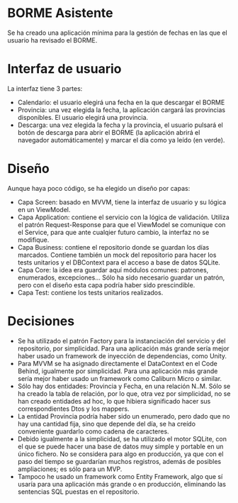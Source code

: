 # BORME Asistente
Se ha creado una aplicación mínima para la gestión de fechas en las que el usuario ha revisado el BORME.
# Interfaz de usuario
La interfaz tiene 3 partes:
 - Calendario: el usuario elegirá una fecha en la que descargar el BORME
 - Provincia: una vez elegida la fecha, la aplicación cargará las provincias disponibles. El usuario elegirá una provincia.
 - Descarga: una vez elegida la fecha y la provincia, el usuario pulsará el botón de descarga para abrir el BORME (la aplicación abrirá el navegador automáticamente) y marcar el día como ya leído (en verde).
# Diseño
Aunque haya poco código, se ha elegido un diseño por capas:
 - Capa Screen: basado en MVVM, tiene la interfaz de usuario y su lógica en un ViewModel.
 - Capa Application: contiene el servicio con la lógica de validación. Utiliza el patrón Request-Response para que el ViewModel se comunique con el Service, para que ante cualqier futuro cambio, la interfaz no se modifique.
 - Capa Business: contiene el repositorio donde se guardan los días marcados. Contiene también un mock del repositorio para hacer los tests unitarios y el DBContext para el acceso a base de datos SQLite.
 - Capa Core: la idea era guardar aquí módulos comunes: patrones, enumerados, excepciones... Sólo ha sido necesario guardar un patrón, pero con el diseño esta capa podría haber sido prescindible.
 - Capa Test: contiene los tests unitarios realizados. 
# Decisiones
 - Se ha utilizado el patrón Factory para la instanciación del servicio y del repositorio, por simplicidad. Para una aplicación más grande sería mejor haber usado un framework de inyección de dependencias, como Unity.
 - Para MVVM se ha asignado directamente el DataContext en el Code Behind, igualmente por simplicidad. Para una aplicación más grande sería mejor haber usado un framework como Caliburn Micro o similar.
 - Sólo hay dos entidades: Provincia y Fecha, en una relación N..M. Sólo se ha creado la tabla de relación, por lo que, otra vez por simplicidad, no se han creado entidades ad hoc, lo que hibiera significado hacer sus correspondientes Dtos y los mappers.
 - La entidad Provincia podría haber sido un enumerado, pero dado que no hay una cantidad fija, sino que depende del día, se ha creído conveniente guardarlo como cadena de caracteres.
 - Debido igualmente a la simplicidad, se ha utilizado el motor SQLite, con el que se puede hacer una base de datos muy simple y portable en un único fichero. No se considera para algo en producción, ya que con el paso del tiempo se guardarían muchos registros, además de posibles ampliaciones; es sólo para un MVP.
 - Tampoco he usado un framework como Entity Framework, algo que sí usaría para una aplicación más grande o en producción, eliminando las sentencias SQL puestas en el repositorio.
